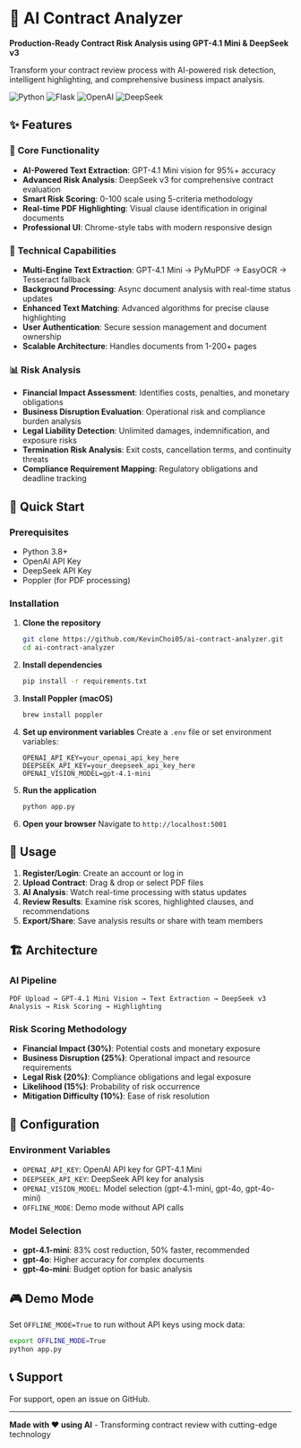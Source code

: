 # 🤖 AI Contract Analyzer

**Production-Ready Contract Risk Analysis using GPT-4.1 Mini & DeepSeek v3**

Transform your contract review process with AI-powered risk detection, intelligent highlighting, and comprehensive business impact analysis.

![Python](https://img.shields.io/badge/python-v3.8+-blue.svg)
![Flask](https://img.shields.io/badge/flask-v2.0+-green.svg)
![OpenAI](https://img.shields.io/badge/OpenAI-GPT--4.1--Mini-orange.svg)
![DeepSeek](https://img.shields.io/badge/DeepSeek-v3-purple.svg)

## ✨ Features

### 🎯 **Core Functionality**
- **AI-Powered Text Extraction**: GPT-4.1 Mini vision for 95%+ accuracy
- **Advanced Risk Analysis**: DeepSeek v3 for comprehensive contract evaluation
- **Smart Risk Scoring**: 0-100 scale using 5-criteria methodology
- **Real-time PDF Highlighting**: Visual clause identification in original documents
- **Professional UI**: Chrome-style tabs with modern responsive design

### 🔧 **Technical Capabilities**
- **Multi-Engine Text Extraction**: GPT-4.1 Mini → PyMuPDF → EasyOCR → Tesseract fallback
- **Background Processing**: Async document analysis with real-time status updates
- **Enhanced Text Matching**: Advanced algorithms for precise clause highlighting
- **User Authentication**: Secure session management and document ownership
- **Scalable Architecture**: Handles documents from 1-200+ pages

### 📊 **Risk Analysis**
- **Financial Impact Assessment**: Identifies costs, penalties, and monetary obligations
- **Business Disruption Evaluation**: Operational risk and compliance burden analysis
- **Legal Liability Detection**: Unlimited damages, indemnification, and exposure risks
- **Termination Risk Analysis**: Exit costs, cancellation terms, and continuity threats
- **Compliance Requirement Mapping**: Regulatory obligations and deadline tracking

## 🚀 Quick Start

### Prerequisites
- Python 3.8+
- OpenAI API Key
- DeepSeek API Key
- Poppler (for PDF processing)

### Installation

1. **Clone the repository**
   ```bash
   git clone https://github.com/KevinChoi05/ai-contract-analyzer.git
   cd ai-contract-analyzer
   ```

2. **Install dependencies**
   ```bash
   pip install -r requirements.txt
   ```

3. **Install Poppler (macOS)**
   ```bash
   brew install poppler
   ```

4. **Set up environment variables**
   Create a `.env` file or set environment variables:
   ```env
   OPENAI_API_KEY=your_openai_api_key_here
   DEEPSEEK_API_KEY=your_deepseek_api_key_here
   OPENAI_VISION_MODEL=gpt-4.1-mini
   ```

5. **Run the application**
   ```bash
   python app.py
   ```

6. **Open your browser**
   Navigate to `http://localhost:5001`

## 🎯 Usage

1. **Register/Login**: Create an account or log in
2. **Upload Contract**: Drag & drop or select PDF files
3. **AI Analysis**: Watch real-time processing with status updates
4. **Review Results**: Examine risk scores, highlighted clauses, and recommendations
5. **Export/Share**: Save analysis results or share with team members

## 🏗️ Architecture

### AI Pipeline
```
PDF Upload → GPT-4.1 Mini Vision → Text Extraction → DeepSeek v3 Analysis → Risk Scoring → Highlighting
```

### Risk Scoring Methodology
- **Financial Impact (30%)**: Potential costs and monetary exposure
- **Business Disruption (25%)**: Operational impact and resource requirements  
- **Legal Risk (20%)**: Compliance obligations and legal exposure
- **Likelihood (15%)**: Probability of risk occurrence
- **Mitigation Difficulty (10%)**: Ease of risk resolution

## 🔧 Configuration

### Environment Variables
- `OPENAI_API_KEY`: OpenAI API key for GPT-4.1 Mini
- `DEEPSEEK_API_KEY`: DeepSeek API key for analysis
- `OPENAI_VISION_MODEL`: Model selection (gpt-4.1-mini, gpt-4o, gpt-4o-mini)
- `OFFLINE_MODE`: Demo mode without API calls

### Model Selection
- **gpt-4.1-mini**: 83% cost reduction, 50% faster, recommended
- **gpt-4o**: Higher accuracy for complex documents
- **gpt-4o-mini**: Budget option for basic analysis

## 🎮 Demo Mode

Set `OFFLINE_MODE=True` to run without API keys using mock data:
```bash
export OFFLINE_MODE=True
python app.py
```

## 📞 Support

For support, open an issue on GitHub.

---

**Made with ❤️ using AI** - Transforming contract review with cutting-edge technology 